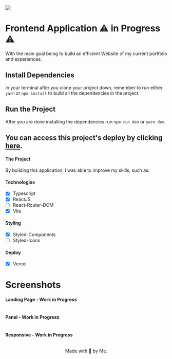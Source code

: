 ![](https://i.imgur.com/VxJlNnV.png)

# Frontend Application ⚠️ in Progress ⚠️

With the main goal being to build an efficient Website of my current portfolio and experiences.

## Install Dependencies

In your terminal after you clone your project down, remember to run either `yarn` or `npm install` to build all the dependencies in the project.

## Run the Project

After you are done installing the dependencies run `npm run dev` or `yarn dev`.

## You can access this project's deploy by clicking [here](https://diogonogueira.vercel.app/).

#### The Project

By building this application, I was able to improve my skills, such as:

#### Technologies

- [x] Typescript
- [x] ReactJS
- [ ] React-Router-DOM
- [x] Vite

#### Styling

- [x] Styled-Components
- [ ] Styled-Icons

#### Deploy

- [x] Vercel

# Screenshots

#### Landing Page - Work in Progress

![]()

#### Panel - Work in Progress

![]()

#### Responsive - Work in Progress

![]()

<p align='center'>
Made with 💜 by Me.
</p>
